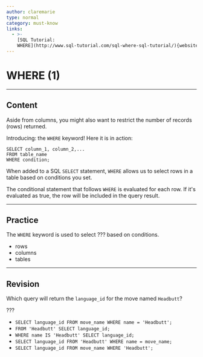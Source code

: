 ```yaml
---
author: claremarie
type: normal
category: must-know
links:
  - >-
    [SQL Tutorial:
    WHERE](http://www.sql-tutorial.com/sql-where-sql-tutorial/){website}
---
```


# WHERE (1)


---

## Content

Aside from columns, you might also want to restrict the number of records (rows) returned. 

Introducing: the `WHERE` keyword! Here it is in action:

```plain-text
SELECT column_1, column_2,... 
FROM table_name
WHERE condition;
```

When added to a SQL `SELECT` statement, `WHERE` allows us to select rows in a table based on conditions you set. 

The conditional statement that follows `WHERE` is evaluated for each row. If it's evaluated as true, the row will be included in the query result.


---

## Practice

The `WHERE` keyword is used to select ??? based on conditions.

- rows
- columns
- tables


---

## Revision

Which query will return the `language_id` for the move named `Headbutt`?

???

- `SELECT language_id FROM move_name WHERE name = 'Headbutt';`
- `FROM 'Headbutt' SELECT language_id;`
- `WHERE name IS 'Headbutt' SELECT language_id;`
- `SELECT language_id FROM 'Headbutt' WHERE name = move_name;`
- `SELECT language_id FROM move_name WHERE 'Headbutt';`
 

